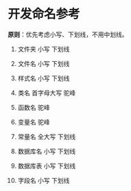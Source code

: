 # 开发命名参考

**原则**：优先考虑小写、下划线，不用中划线。

1. 文件夹 小写 下划线

2. 文件名 小写 下划线

3. 样式名 小写 下划线

4. 类名 首字母大写 驼峰

5. 函数名 驼峰

6. 变量名 驼峰

7. 常量名 全大写 下划线

8. 数据库名 小写 下划线

9. 数据库表 小写 下划线

10. 字段名 小写 下划线
